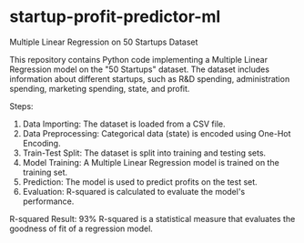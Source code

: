 # startup-profit-predictor-ml

Multiple Linear Regression on 50 Startups Dataset

This repository contains Python code implementing a Multiple Linear Regression model on the "50 Startups" dataset. The dataset includes information about different startups, such as R&D spending, administration spending, marketing spending, state, and profit.

Steps:
1. Data Importing: The dataset is loaded from a CSV file.
2. Data Preprocessing: Categorical data (state) is encoded using One-Hot Encoding.
3. Train-Test Split: The dataset is split into training and testing sets.
4. Model Training: A Multiple Linear Regression model is trained on the training set.
5. Prediction: The model is used to predict profits on the test set.
6. Evaluation: R-squared is calculated to evaluate the model's performance.
   
R-squared Result: 93%
R-squared is a statistical measure that evaluates the goodness of fit of a regression model.
